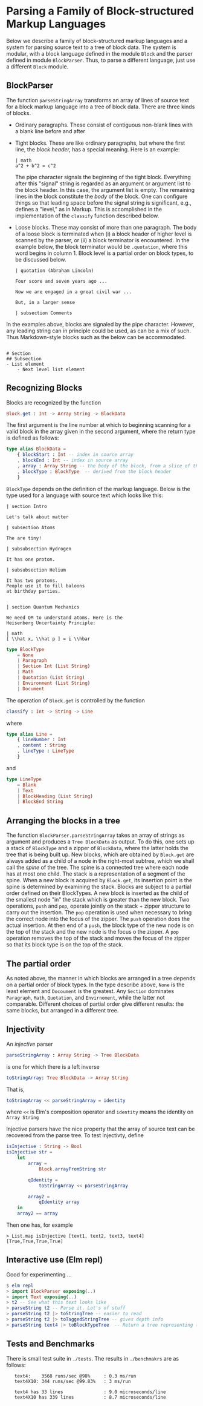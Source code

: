 # Parsing a Family of Block-structured Markup Languages

Below we describe a family of block-structured
markup languages and a system for parsing
source text to a tree of block data.  The system
is modular, with a block language defined in the 
module `Block` and the parser defined in module
`BlockParser`.  Thus, to parse a different 
language, just use a different `Block` module.



## BlockParser

The function `parseStringArray` transforms an array of lines of 
source text for a block markup
language into a tree of block data.  There are three
kinds of blocks.

- Ordinary paragraphs.  These consist of contiguous
  non-blank lines with a blank line before and after 

- Tight blocks.  These are like ordinary paragraphs, 
  but where the first line, the *block header,* has
  a special meaning. Here is an example:
  
  ```text
  | math
  a^2 + b^2 = c^2
  ```
  
  The pipe character signals the beginning of the tight
  block.  Everything after this "signal" string is regarded
  as an argument or argument list to the block header.  In this
  case, the argument list is empty.  The remaining lines
  in the block constitute the *body* of the block.  One 
  can configure things so that leading space before the 
  signal string is significant, e.g., defines a "level,"
  as in Markup.
  This is accomplished in the implementation of the 
  `classify` function described below.
  
- Loose blocks.  These may consist of more than one paragraph.
  The body of a loose block is terminated when (i) a block header 
  of higher level is scanned by the parser, or (ii)
  a block terminator is encountered.  In the example
  below, the block terminator would be `.quotation`, 
  where this word begins in column 1.  Block level
  is a partial order on block types, to be discussed below.
  
  ```text
  | quotation (Abraham Lincoln)
  
  Four score and seven years ago ...
  
  Now we are engaged in a great civil war ...
  
  But, in a larger sense
  
  | subsection Comments
  ``` 

In the examples above, blocks are signaled by the
pipe character.  However, any leading string
can in principle could be used, as can be 
a mix of such.  Thus Markdown-style blocks such 
as the below can be accommodated.

```text

# Section 
## Subsection 
- List element 
    - Next level list element

```

## Recognizing Blocks

Blocks are recognized by the function

```elm
Block.get : Int -> Array String -> BlockData
```
The first argument is the line number at which
to beginning scanning for a valid block in the
array given in the second argument, where the
return type is defined as follows:

```elm
type alias BlockData =
    { blockStart : Int -- index in source array
    , blockEnd : Int -- index in source array
    , array : Array String -- the body of the block, from a slice of the source array
    , blockType : BlockType  -- derived from the block header
    }
```
`BlockType` depends on the definition of the 
markup language.  Below is the type used for 
a language with source text which looks like this:

```text
| section Intro

Let's talk about matter 

| subsection Atoms 

The are tiny!

| subsubsection Hydrogen

It has one proton.

| subsubsection Helium

It has two protons.
People use it to fill baloons
at birthday parties.


| section Quantum Mechanics

We need QM to understand atoms. Here is the
Heisenberg Uncertainty Principle:

| math 
[ \\hat x, \\hat p ] = i \\hbar
```

```elm
type BlockType
    = None
    | Paragraph
    | Section Int (List String)
    | Math
    | Quotation (List String)
    | Environment (List String)
    | Document
```

The operation of `Block.get` is controlled by 
the function
  
```elm
classify : Int -> String -> Line
```  

where
  
```elm
type alias Line =
    { lineNumber : Int
    , content : String
    , lineType : LineType
    }
```
  

and 

```elm
type LineType
    = Blank
    | Text
    | BlockHeading (List String)
    | BlockEnd String
```

## Arranging the blocks in a tree

The function `BlockParser.parseStringArray` takes an
array of strings
as argument and produces a `Tree BlockData` as output.
To do this, one sets up a stack of `BlockType` and 
a zipper of `BlockData`, where the latter holds the 
tree that is being built up.  New blocks, which are 
obtained by `Block.get` are always added as a child
of a node in the right-most subtree, which we shall
call the *spine* of the tree.  The spine
is a connected tree where each node has
at most one child. The stack is 
a representation of a segment of the spine.  When
a new block is acquired by `Block.get`, its insertion
point is the spine is determined by examining the
stack. Blocks are subject to a partial order defined
on their BlockTypes. A new block is inserted as the
child of the smallest node "in" the stack which is 
greater than the new block.  Two operations, 
`push` and `pop`, operate jointly on the stack + 
zipper structure to carry out the insertion.  The `pop`
operation is used when necessary to bring the 
correct node into the focus of the zipper.  The 
`push` operation does the actual insertion.  At then
end of a `push`, the block type of the new 
node is on the top of the stack and the new node
is the focus o the zipper. A `pop` operation removes the top 
of the stack and moves the focus of the zipper so that its
block type is on the top of the stack.

## The partial order

As noted above, the manner in which blocks are arranged
in a tree depends on a partial order of block types.
In the type describe above, `None` is the least element
and `Docoument` is the greatest. Any `Section` dominates
`Paragraph`, `Math`, `Quotation`, and `Envirnoment`, while
the latter not comparable.  Different choices of partial
order give different results: the same blocks, but 
arranged in a different tree.


## Injectivity

An *injective* parser 

```elm
parseStringArray : Array String -> Tree BlockData
```

is one for which there is a left inverse

```elm
toStringArray: Tree BlockData -> Array String
```

That is, 

```elm
toStringArray << parseStringArray = identity
```
where `<<` is Elm's composition operator and
`identity` means the identity on `Array String`

Injective parsers have the nice property that the 
array of source text can be recovered from the parse tree.
To test injectivty, define 

```elm
isInjective : String -> Bool
isInjective str =
    let
        array =
            Block.arrayFromString str

        qIdentity =
            toStringArray << parseStringArray

        array2 =
            qIdentity array
    in
    array2 == array
```

Then one has, for example

```text
> List.map isInjective [text1, text2, text3, text4]
[True,True,True,True]
```

## Interactive use (Elm repl)

Good for experimenting ...

```elm
$ elm repl
> import BlockParser exposing(..)
> import Text exposing(..)
> t2 -- See what this text looks like
> parseString t2 -- Parse it. Lot's of stuff
> parseString t2 |> toStringTree -- easier to read
> parseString t2 |> toTaggedStringTree -- gives depth info
> parseString text4 |> toBlockTypeTree  -- Return a tree representing (BlockType, depth of node)
```

## Tests and Benchmarks

There is  small test suite in `./tests`.  The 
results in `./benchmakrs` are as follows:

```text
   text4:    3568 runs/sec @98%     : 0.3 ms/run
   text4X10: 344 runs/sec @99.83%   : 3 ms/run

   text4 has 33 lines               : 9.0 microseconds/line
   text4X10 has 339 lines           : 8.7 microseconds/line
```